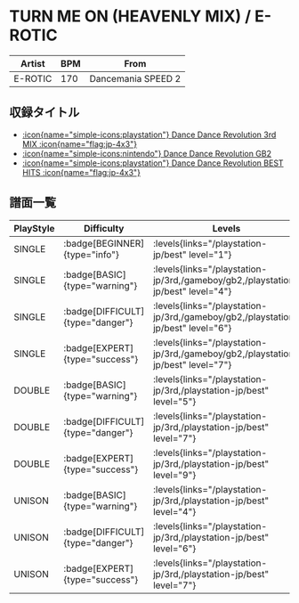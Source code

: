 # TURN ME ON (HEAVENLY MIX) / E-ROTIC

|Artist|BPM|From|
|------|---|----|
|E-ROTIC|170|Dancemania SPEED 2|

## 収録タイトル

- [:icon{name="simple-icons:playstation"} Dance Dance Revolution 3rd MIX :icon{name="flag:jp-4x3"}](/playstation-jp/3rd)
- [:icon{name="simple-icons:nintendo"} Dance Dance Revolution GB2](/gameboy/gb2)
- [:icon{name="simple-icons:playstation"} Dance Dance Revolution BEST HITS :icon{name="flag:jp-4x3"}](/playstation-jp/best)

## 譜面一覧

|PlayStyle|Difficulty|Levels|Notes|Movie|
|---------|----------|------|-----|-----|
|SINGLE| :badge[BEGINNER]{type="info"}| :levels{links="/playstation-jp/best" level="1"}|80/0||
|SINGLE| :badge[BASIC]{type="warning"}| :levels{links="/playstation-jp/3rd,/gameboy/gb2,/playstation-jp/best" level="4"}|165/0||
|SINGLE| :badge[DIFFICULT]{type="danger"}| :levels{links="/playstation-jp/3rd,/gameboy/gb2,/playstation-jp/best" level="6"}|276/0||
|SINGLE| :badge[EXPERT]{type="success"}| :levels{links="/playstation-jp/3rd,/gameboy/gb2,/playstation-jp/best" level="7"}|299/0||
|DOUBLE| :badge[BASIC]{type="warning"}| :levels{links="/playstation-jp/3rd,/playstation-jp/best" level="5"}|216/0||
|DOUBLE| :badge[DIFFICULT]{type="danger"}| :levels{links="/playstation-jp/3rd,/playstation-jp/best" level="7"}|276/0||
|DOUBLE| :badge[EXPERT]{type="success"}| :levels{links="/playstation-jp/3rd,/playstation-jp/best" level="9"}|325/0||
|UNISON| :badge[BASIC]{type="warning"}| :levels{links="/playstation-jp/3rd,/playstation-jp/best" level="4"}|||
|UNISON| :badge[DIFFICULT]{type="danger"}| :levels{links="/playstation-jp/3rd,/playstation-jp/best" level="6"}|||
|UNISON| :badge[EXPERT]{type="success"}| :levels{links="/playstation-jp/3rd,/playstation-jp/best" level="7"}|||
